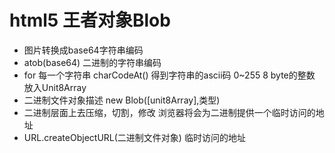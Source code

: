 # html5 王者对象Blob

- 图片转换成base64字符串编码
- atob(base64) 二进制的字符串编码
- for 每一个字符串
  charCodeAt() 得到字符串的ascii码 0~255 8 byte的整数
  放入Unit8Array 
- 二进制文件对象描述 new Blob([unit8Array],类型)
- 二进制层面上去压缩，切割，修改
  浏览器将会为二进制提供一个临时访问的地址
- URL.createObjectURL(二进制文件对象) 临时访问的地址